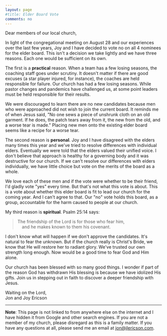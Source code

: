 ```yaml
---
layout: page
#title: Elder Board Vote
comments: no
---
```


Dear members of our local church,

In light of the congregational meeting on August 28 and our
experiences over the last few years, Joy and I have decided to vote no
on all 4 nominees for the elder board. This isn't a decision we take
lightly and we have three reasons. Each one would be sufficient on its
own.

The first is a **practical** reason. When a team has a few losing
seasons, the coaching staff goes under scrutiny. It doesn't matter if
there are good excuses (a star player injured, for instance), the
coaches are held responsible for failure. Our church has had a few
losing seasons. While pastor changes and pandemics have challenged us,
at some point leaders must be held responsible for their results.

We were discouraged to learn there are no new candidates because men
who were approached did not wish to join the current board. It reminds
me of when Jesus said, "No one sews a piece of unshrunk cloth on an
old garment. If he does, the patch tears away from it, the new from
the old, and a worse tear is made." Placing new men onto the existing
elder board seems like a recipe for a worse tear.

The second reason is **personal**. Joy and I have disagreed with the
elders many times this year and we've tried to resolve differences
with individual elders. Eventually we were told that the elders valued
their unified voice. I don't believe that approach is healthy for a
governing body and it was destructive for our church. If we can't
resolve our differences with elders individually, we have little
choice but vote on the merits of the board as a whole.

We love each of these men and if the vote were whether to be their
friend, I'd gladly vote "yes" every time. But that's not what this
vote is about. This is a vote about whether this elder board is fit to
lead our church for the coming year. And I can't agree to that. Our "no"
vote holds this board, as a group, accountable for the harm caused to
people at our church.

My third reason is **spiritual**. Psalm 25:14 says:


> The friendship of the Lord is for those who fear him,  
> &emsp;and he makes known to them his covenant.</ul>


I don't know what will happen if we don't approve the candidates. It's
natural to fear the unknown. But if the church really is Christ's
Bride, we know that He will restore her to radiant glory. We've
trusted our own strength long enough. Now would be a good time to fear
God and Him alone.

Our church has been blessed with so many good things. I wonder if part
of the reason God has withdrawn His blessing is because we have
idolized His gifts. Join us in stepping out in faith to discover
a deeper friendship with Jesus.

Waiting on the Lord,  
Jon and Joy Ericson

---

**Note**: This page is not linked to from anywhere else on the
internet and I have hidden it from Google and other search engines. If
you are not a member of my church, please disregard as this is a
family matter. If you have any questions at all, please send me an
email at <a href="mailto:jon@jlericson.com"
rel="me">jon@jlericson.com</a>.
